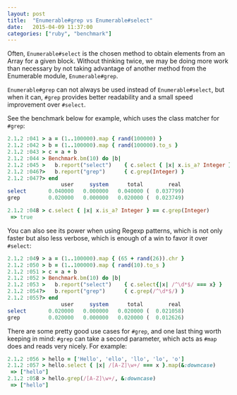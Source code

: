 ```yaml
---
layout: post
title:  "Enumerable#grep vs Enumerable#select"
date:   2015-04-09 11:37:00
categories: ["ruby", "benchmark"]
---
```


Often, `Enumerable#select` is the chosen method to obtain elements from an
Array for a given block. Without thinking twice, we may be doing more work than
necessary by not taking advantage of another method from the Enumerable module,
`Enumerable#grep`.

`Enumerable#grep` can not always be used instead of `Enumerable#select`, but
when it can, `#grep` provides better readability and a small speed improvement
over `#select`.

See the benchmark below for example, which uses the class matcher for `#grep`:

```ruby
2.1.2 :041 > a = (1..100000).map { rand(100000) }
2.1.2 :042 > b = (1..100000).map { rand(100000).to_s }
2.1.2 :043 > c = a + b
2.1.2 :044 > Benchmark.bm(10) do |b|
2.1.2 :045 >   b.report("select")    { c.select { |x| x.is_a? Integer } }
2.1.2 :046?>   b.report("grep")      { c.grep(Integer) }
2.1.2 :047?> end
                 user     system      total        real
select       0.040000   0.000000   0.040000 (  0.037799)
grep         0.020000   0.000000   0.020000 (  0.023749)

2.1.2 :048 > c.select { |x| x.is_a? Integer } == c.grep(Integer)
 => true
```

You can also see its power when using Regexp patterns, which is not only faster
but also less verbose, which is enough of a win to favor it over `#select`:

```ruby
2.1.2 :049 > a = (1..100000).map { (65 + rand(26)).chr }
2.1.2 :050 > b = (1..100000).map { rand(10).to_s }
2.1.2 :051 > c = a + b
2.1.2 :052 > Benchmark.bm(10) do |b|
2.1.2 :053 >   b.report("select")    { c.select{|x| /^\d*$/ === x} }
2.1.2 :054?>   b.report("grep")      { c.grep(/^\d*$/) }
2.1.2 :055?> end
                 user     system      total        real
select       0.020000   0.000000   0.020000 (  0.021058)
grep         0.020000   0.000000   0.020000 (  0.012626)
```

There are some pretty good use cases for `#grep`, and one last thing worth
keeping in mind: `#grep` can take a second parameter, which acts
as `#map` does and reads very nicely. For example:

```ruby
2.1.2 :056 > hello = ['Hello', 'ello', 'llo', 'lo', 'o']
2.1.2 :057 > hello.select { |x| /[A-Z]\w+/ === x }.map(&:downcase)
 => ["hello"]
2.1.2 :058 > hello.grep(/[A-Z]\w+/, &:downcase)
 => ["hello"]
```
